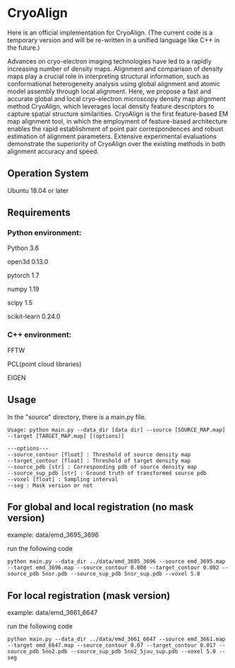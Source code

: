 # CryoAlign

Here is an official implementation for CryoAlign. (The current code is a temporary version and will be re-written in a unified language like C++ in the future.)

Advances on cryo-electron imaging technologies have led to a rapidly increasing number of density maps. Alignment and comparison of density maps play a crucial role in interpreting structural information, such as conformational heterogeneity analysis using global alignment and atomic model assembly through local alignment. Here, we propose a fast and accurate global and local cryo-electron microscopy density map alignment method CryoAlign, which leverages local density feature descriptors to capture spatial structure similarities. CryoAlign is the first feature-based EM map alignment tool, in which the employment of feature-based architecture enables the rapid establishment of point pair correspondences and robust estimation of alignment parameters. Extensive experimental evaluations demonstrate the superiority of CryoAlign over the existing methods in both alignment accuracy and speed.

## Operation System

Ubuntu 18.04 or later

## Requirements

### Python environment:

Python 3.6

open3d 0.13.0

pytorch 1.7

numpy 1.19

scipy 1.5

scikit-learn 0.24.0

### C++ environment:

FFTW

PCL(point cloud libraries)

EIGEN

## Usage

In the "source" directory, there is a main.py file.

```
Usage: python main.py --data_dir [data dir] --source [SOURCE_MAP.map] --target [TARGET_MAP.map] [(options)]

---options---
--source_contour [float] : Threshold of source density map
--target_contour [float] : Threshold of target density map
--source_pdb [str] : Corresponding pdb of source density map
--source_sup_pdb [str] : Ground truth of transformed source pdb
--voxel [float] : Sampling interval
--seg : Mask version or not
```

## For global and local registration (no mask version)

example: data/emd_3695_3696

run the following code 
```
python main.py --data_dir ../data/emd_3695_3696 --source emd_3695.map --target emd_3696.map --source_contour 0.008 --target_contour 0.002 --source_pdb 5nsr.pdb --source_sup_pdb 5nsr_sup.pdb --voxel 5.0
```

## For local registration (mask version)

example: data/emd_3661_6647

run the following code
```
python main.py --data_dir ../data/emd_3661_6647 --source emd_3661.map --target emd_6647.map --source_contour 0.07 --target_contour 0.017 --source_pdb 5no2.pdb --source_sup_pdb 5no2_5juu_sup.pdb --voxel 5.0 --seg
```